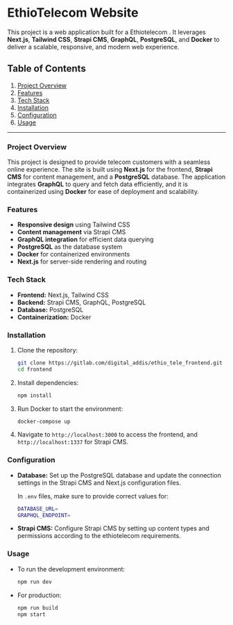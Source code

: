 # EthioTelecom Website

This project is a web application built for a Ethiotelecom . It leverages **Next.js**, **Tailwind CSS**, **Strapi CMS**, **GraphQL**, **PostgreSQL**, and **Docker** to deliver a scalable, responsive, and modern web experience.

## Table of Contents

1. [Project Overview](#project-overview)
2. [Features](#features)
3. [Tech Stack](#tech-stack)
4. [Installation](#installation)
5. [Configuration](#configuration)
6. [Usage](#usage)
<!-- 7. [Deployment](#deployment) -->

---

### Project Overview

This project is designed to provide telecom customers with a seamless online experience. The site is built using **Next.js** for the frontend, **Strapi CMS** for content management, and a **PostgreSQL** database. The application integrates **GraphQL** to query and fetch data efficiently, and it is containerized using **Docker** for ease of deployment and scalability.

### Features

- **Responsive design** using Tailwind CSS
- **Content management** via Strapi CMS
- **GraphQL integration** for efficient data querying
- **PostgreSQL** as the database system
- **Docker** for containerized environments
- **Next.js** for server-side rendering and routing

### Tech Stack

- **Frontend:** Next.js, Tailwind CSS
- **Backend:** Strapi CMS, GraphQL, PostgreSQL
- **Database:** PostgreSQL
- **Containerization:** Docker

### Installation

1. Clone the repository:

   ```bash
   git clone https://gitlab.com/digital_addis/ethio_tele_frontend.git
   cd frontend
   ```

2. Install dependencies:

   ```bash
   npm install
   ```

3. Run Docker to start the environment:

   ```bash
   docker-compose up
   ```

4. Navigate to `http://localhost:3000` to access the frontend, and `http://localhost:1337` for Strapi CMS.

### Configuration

- **Database:**
  Set up the PostgreSQL database and update the connection settings in the Strapi CMS and Next.js configuration files.

  In `.env` files, make sure to provide correct values for:

  ```bash
  DATABASE_URL=
  GRAPHQL_ENDPOINT=
  ```

- **Strapi CMS:**
  Configure Strapi CMS by setting up content types and permissions according to the ethiotelecom requirements.

### Usage

- To run the development environment:

  ```bash
  npm run dev
  ```

- For production:

  ```bash
  npm run build
  npm start
  ```

<!-- ### Deployment

This project can be deployed using Docker for consistency across different environments. The `docker-compose.yml` file is already set up to spin up all required services. -->

<!-- To deploy, make sure Docker is installed, and run:

```bash
docker-compose up --build
``` -->
